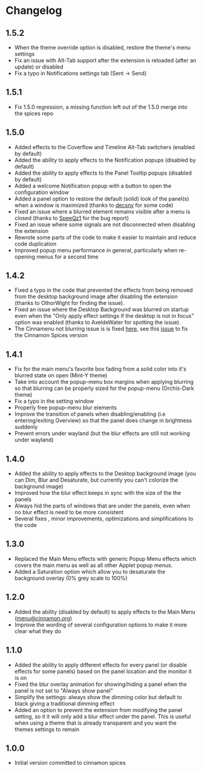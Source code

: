 # Changelog

## 1.5.2

* When the theme override option is disabled, restore the theme's menu settings
* Fix an issue with Alt-Tab support after the extension is reloaded (after an update) or disabled
* Fix a typo in Notifications settings tab (Sent -> Send)

## 1.5.1

* Fix 1.5.0 regression, a missing function left out of the 1.5.0 merge into the spices repo

## 1.5.0

* Added effects to the Coverflow and Timeline Alt-Tab switchers (enabled by default)
* Added the ability to apply effects to the Notification popups (disabled by default)
* Added the ability to apply effects to the Panel Tooltip popups (disabled by default)
* Added a welcome Notification popup with a button to open the configuration window
* Added a panel option to restore the default (solid) look of the panel(s) when a window is maximized (thanks to [decsny](https://github.com/decsny) for some code)
* Fixed an issue where a blurred element remains visible after a menu is closed (thanks to [SpeeQz1](https://github.com/SpeeQz1) for the bug report)
* Fixed an issue where some signals are not disconnected when disabling the extension
* Rewrote some parts of the code to make it easier to maintain and reduce code duplication
* Improved popup menu performance in general, particularly when re-opening menus for a second time

## 1.4.2

* Fixed a typo in the code that prevented the effects from being removed from the desktop background image after disabling the extension (thanks to OthorWight for finding the issue).
* Fixed an issue where the Desktop Background was blurred on startup even when the "Only apply effect settings if the desktop is not in focus" option was enabled (thanks to AxeldeWater for spotting the issue).
* The Cinnamenu not blurring issue is is fixed [here](https://github.com/fredcw/Cinnamenu), see this [issue](https://github.com/linuxmint/cinnamon-spices-extensions/issues/873) to fix the Cinnamon Spices version

## 1.4.1

* Fix for the main menu's favorite box fading from a solid color into it's blurred state on open (Mint-Y theme)
* Take into account the popup-menu box margins when applying blurring so that blurring can be properly sized for the popup-menu (Orchis-Dark theme)
* Fix a typo in the setting window
* Properly free popup-menu blur elements
* Improve the transition of panels when disabling/enabling (i.e entering/exiting Overview) so that the panel does change in brightness suddenly
* Prevent errors under wayland (but the blur effects are still not working under wayland)

## 1.4.0

* Added the ability to apply effects to the Desktop background image (you can Dim, Blur and Desaturate, but currently you can't colorize the background image)
* Improved how the blur effect keeps in sync with the size of the the panels
* Always hid the parts of windows that are under the panels, even when no blur effect is need to be more consistent
* Several fixes , minor improvements, optimizations and simplifications to the code

## 1.3.0

* Replaced the Main Menu effects with generic Popup Menu effects which covers the main menu as well as all other Applet popup menus. 
* Added a Saturation option which allow you to desaturate the background overlay (0% grey scale to 100%)

## 1.2.0

* Added the ability (disabled by default) to apply effects to the Main Menu (menu@cinnamon.org)
* Improve the wording of several configuration options to make it more clear what they do

## 1.1.0

- Added the ability to apply different effects for every panel (or disable effects for some panels) based on the panel location and the monitor it is on
- Fixed the blur overlay animation for showing/hiding a panel when the panel is not set to "Always show panel"
- Simplify the settings: always show the dimming color but default to black giving a traditional dimming effect
- Added an option to prevent the extension from modifying the panel setting, so it it will only add a blur effect under the panel. This is useful when using a theme that is already transparent and you want the themes settings to remain

## 1.0.0

* Initial version committed to cinnamon spices
